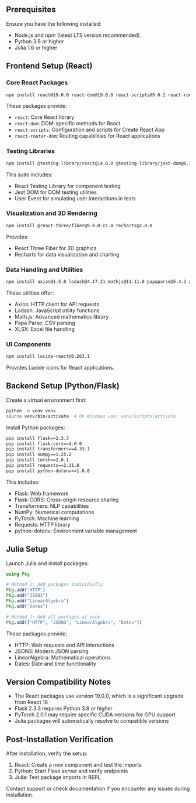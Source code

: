 
## Prerequisites

Ensure you have the following installed:
- Node.js and npm (latest LTS version recommended)
- Python 3.8 or higher
- Julia 1.6 or higher

## Frontend Setup (React)

### Core React Packages
```bash
npm install react@19.0.0 react-dom@19.0.0 react-scripts@5.0.1 react-router-dom@6.15.0
```

These packages provide:
- `react`: Core React library
- `react-dom`: DOM-specific methods for React
- `react-scripts`: Configuration and scripts for Create React App
- `react-router-dom`: Routing capabilities for React applications

### Testing Libraries
```bash
npm install @testing-library/react@14.0.0 @testing-library/jest-dom@6.1.3 @testing-library/user-event@14.5.1
```

This suite includes:
- React Testing Library for component testing
- Jest DOM for DOM testing utilities
- User Event for simulating user interactions in tests

### Visualization and 3D Rendering
```bash
npm install @react-three/fiber@9.0.0-rc.4 recharts@2.8.0
```

Provides:
- React Three Fiber for 3D graphics
- Recharts for data visualization and charting

### Data Handling and Utilities
```bash
npm install axios@1.5.0 lodash@4.17.21 mathjs@11.11.0 papaparse@5.4.1 xlsx@0.18.5
```

These utilities offer:
- Axios: HTTP client for API requests
- Lodash: JavaScript utility functions
- Math.js: Advanced mathematics library
- Papa Parse: CSV parsing
- XLSX: Excel file handling

### UI Components
```bash
npm install lucide-react@0.263.1
```

Provides Lucide icons for React applications.

## Backend Setup (Python/Flask)

Create a virtual environment first:
```bash
python -m venv venv
source venv/bin/activate  # On Windows use: venv\Scripts\activate
```

Install Python packages:
```bash
pip install flask==2.3.3
pip install flask-cors==4.0.0
pip install transformers==4.33.1
pip install numpy==1.25.2
pip install torch==2.0.1
pip install requests==2.31.0
pip install python-dotenv==1.0.0
```

This includes:
- Flask: Web framework
- Flask-CORS: Cross-origin resource sharing
- Transformers: NLP capabilities
- NumPy: Numerical computations
- PyTorch: Machine learning
- Requests: HTTP library
- python-dotenv: Environment variable management

## Julia Setup

Launch Julia and install packages:

```julia
using Pkg

# Method 1: Add packages individually
Pkg.add("HTTP")
Pkg.add("JSON3")
Pkg.add("LinearAlgebra")
Pkg.add("Dates")

# Method 2: Add all packages at once
Pkg.add(["HTTP", "JSON3", "LinearAlgebra", "Dates"])
```

These packages provide:
- HTTP: Web requests and API interactions
- JSON3: Modern JSON parsing
- LinearAlgebra: Mathematical operations
- Dates: Date and time functionality

## Version Compatibility Notes

- The React packages use version 19.0.0, which is a significant upgrade from React 18
- Flask 2.3.3 requires Python 3.8 or higher
- PyTorch 2.0.1 may require specific CUDA versions for GPU support
- Julia packages will automatically resolve to compatible versions

## Post-Installation Verification

After installation, verify the setup:

1. React: Create a new component and test the imports
2. Python: Start Flask server and verify endpoints
3. Julia: Test package imports in REPL

Contact support or check documentation if you encounter any issues during installation.
